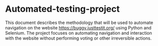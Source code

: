 # Automated-testing-project
 This document describes the methodology that will be used to automate navigation on the website https://buggy.justtestit.org/ using Python and Selenium. The project focuses on automating navigation and interaction with the website without performing voting or other irreversible actions.
